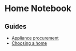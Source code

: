 # Home Notebook

## Guides
* [Appliance procurement](<Appliance Procurement>)
* [Choosing a home](<Choosing a home>)